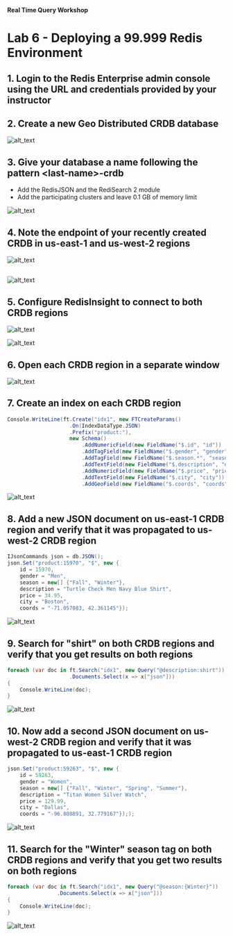 <!-- IaaS AWS Terraform Version with A-A Redis Search -->

**Real Time Query Workshop**

# Lab 6 - Deploying a 99.999 Redis Environment

## 1. Login to the Redis Enterprise admin console using the URL and credentials provided by your instructor

## 2. Create a new Geo Distributed CRDB database

![alt_text](images/image1.png "image_tooltip")

## 3. Give your database a name following the pattern &lt;last-name>-crdb

* Add the RedisJSON and the RediSearch 2 module
* Add the participating clusters and leave 0.1 GB of memory limit

![alt_text](images/image2.png "image_tooltip")

## 4. Note the endpoint of your recently created CRDB in us-east-1 and us-west-2 regions

![alt_text](images/image3.png "image_tooltip")

##

![alt_text](images/image4.png "image_tooltip")

## 5. Configure RedisInsight to connect to both CRDB regions

![alt_text](images/image5.png "image_tooltip")

![alt_text](images/image6.png "image_tooltip")

## 6. Open each CRDB region in a separate window

![alt_text](images/image7.png "image_tooltip")

## 7. Create an index on each CRDB region

```c#
Console.WriteLine(ft.Create("idx1", new FTCreateParams()
                    .On(IndexDataType.JSON)
                    .Prefix("product:"),
                    new Schema()
                        .AddNumericField(new FieldName("$.id", "id"))
                        .AddTagField(new FieldName("$.gender", "gender"))
                        .AddTagField(new FieldName("$.season.*", "season"))
                        .AddTextField(new FieldName("$.description", "description"))
                        .AddNumericField(new FieldName("$.price", "price"))
                        .AddTextField(new FieldName("$.city", "city"))
                        .AddGeoField(new FieldName("$.coords", "coords"))));
```

![alt_text](images/image8.png "image_tooltip")

## 8. Add a new JSON document on us-east-1 CRDB region and verify that it was propagated to us-west-2 CRDB region

```c#
IJsonCommands json = db.JSON();
json.Set("product:15970", "$", new {
    id = 15970,
    gender = "Men",
    season = new[] {"Fall", "Winter"},
    description = "Turtle Check Men Navy Blue Shirt",
    price = 34.95,
    city = "Boston",
    coords = "-71.057083, 42.361145"});
```

![alt_text](images/image9.png "image_tooltip")

## 9. Search for "shirt" on both CRDB regions and verify that you get results on both regions

```c#
foreach (var doc in ft.Search("idx1", new Query("@description:shirt"))
                    .Documents.Select(x => x["json"]))
{
    Console.WriteLine(doc);
}
```

![alt_text](images/image10.png "image_tooltip")

## 10. Now add a second JSON document on us-west-2 CRDB region and verify that it was propagated to us-east-1 CRDB region

```c#
json.Set("product:59263", "$", new {
    id = 59263,
    gender = "Women",
    season = new[] {"Fall", "Winter", "Spring", "Summer"},
    description = "Titan Women Silver Watch",
    price = 129.99,
    city = "Dallas",
    coords = "-96.808891, 32.779167"}););
```

![alt_text](images/image11.png "image_tooltip")

## 11. Search for the "Winter" season tag on both CRDB regions and verify that you get two results on both regions

```c#
foreach (var doc in ft.Search("idx1", new Query("@season:{Winter}"))
                .Documents.Select(x => x["json"]))
{
    Console.WriteLine(doc);
}
```

![alt_text](images/image12.png "image_tooltip")
